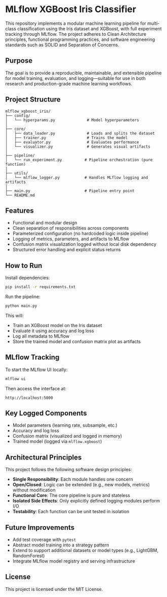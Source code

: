 # MLflow XGBoost Iris Classifier

This repository implements a modular machine learning pipeline for multi-class classification using the Iris dataset and XGBoost, with full experiment tracking through MLflow. The project adheres to Clean Architecture principles, functional programming practices, and software engineering standards such as SOLID and Separation of Concerns.

## Purpose

The goal is to provide a reproducible, maintainable, and extensible pipeline for model training, evaluation, and logging—suitable for use in both research and production-grade machine learning workflows.

## Project Structure

```
mlflow_xgboost_iris/
├── config/
│   └── hyperparams.py              # Model hyperparameters
│
├── core/
│   ├── data_loader.py              # Loads and splits the dataset
│   ├── trainer.py                  # Trains the model
│   ├── evaluator.py                # Evaluates performance
│   └── visualizer.py               # Generates visual artifacts
│
├── pipeline/
│   └── run_experiment.py          # Pipeline orchestration (pure function)
│
├── utils/
│   └── mlflow_logger.py           # Handles MLflow logging and artifacts
│
├── main.py                        # Pipeline entry point
└── README.md
```

## Features

- Functional and modular design
- Clean separation of responsibilities across components
- Parameterized configuration (no hardcoded logic inside pipeline)
- Logging of metrics, parameters, and artifacts to MLflow
- Confusion matrix visualization logged without local disk dependency
- Structured error handling and explicit status returns

## How to Run

Install dependencies:

```bash
pip install -r requirements.txt
```

Run the pipeline:

```bash
python main.py
```

This will:
- Train an XGBoost model on the Iris dataset
- Evaluate it using accuracy and log loss
- Log all metadata to MLflow
- Store the trained model and confusion matrix plot as artifacts

## MLflow Tracking

To start the MLflow UI locally:

```bash
mlflow ui
```

Then access the interface at:

```
http://localhost:5000
```

## Key Logged Components

- Model parameters (learning rate, subsample, etc.)
- Accuracy and log loss
- Confusion matrix (visualized and logged in memory)
- Trained model (logged via `mlflow.xgboost`)

## Architectural Principles

This project follows the following software design principles:

- **Single Responsibility**: Each module handles one concern
- **Open/Closed**: Logic can be extended (e.g., new models, metrics) without modification
- **Functional Core**: The core pipeline is pure and stateless
- **Isolated Side Effects**: Only explicitly defined logging modules perform I/O
- **Testability**: Each function can be unit tested in isolation

## Future Improvements

- Add test coverage with `pytest`
- Abstract model training into a strategy pattern
- Extend to support additional datasets or model types (e.g., LightGBM, RandomForest)
- Integrate MLflow model registry and serving infrastructure

## License

This project is licensed under the MIT License.